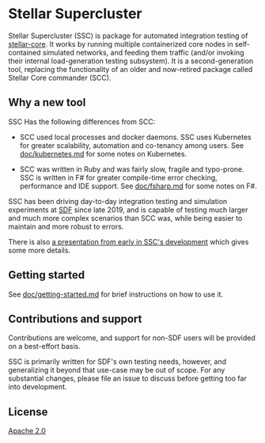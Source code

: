 # Stellar Supercluster

Stellar Supercluster (SSC) is package for automated integration testing of [stellar-core](https://github.com/stellar/stellar-core). It works by running multiple containerized core nodes in self-contained simulated networks, and feeding them traffic (and/or invoking their internal load-generation testing subsystem). It is a second-generation tool, replacing the functionality of an older and now-retired package called Stellar Core commander (SCC).

## Why a new tool

SSC Has the following differences from SCC:

  - SCC used local processes and docker daemons. SSC uses Kubernetes for greater scalability, automation and co-tenancy among users. See [doc/kubernetes.md](doc/kubernetes.md) for some notes on Kubernetes.

  - SCC was written in Ruby and was fairly slow, fragile and typo-prone. SSC is written in F# for greater compile-time error checking, performance and IDE support. See [doc/fsharp.md](doc/fsharp.md) for some notes on F#.

SSC has been driving day-to-day integration testing and simulation experiments at [SDF](https://stellar.org) since late 2019, and is capable of testing much larger and much more complex scenarios than SCC was, while being easier to maintain and more robust to errors.

There is also [a presentation from early in SSC's development](doc/Stellar-Supercluster.pdf) which gives some more details.

## Getting started

See [doc/getting-started.md](doc/getting-started.md) for brief instructions on how to use it.

## Contributions and support

Contributions are welcome, and support for non-SDF users will be provided on a best-effort basis.

SSC is primarily written for SDF's own testing needs, however, and generalizing it beyond that use-case may be out of scope. For any substantial changes, please file an issue to discuss before getting too far into development.

## License

[Apache 2.0](COPYING)
